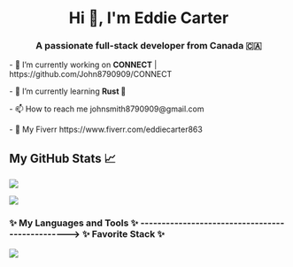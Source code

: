 

<h1 align="center">Hi 👋, I'm Eddie Carter </h1>
<h3 align="center">A passionate full-stack developer from Canada 🇨🇦</h3>


<p> - 🔭 I’m currently working on <b>CONNECT</b>  | https://github.com/John8790909/CONNECT </p> 

 <p> - 🌱 I’m currently learning <b>Rust 🦀</b> </p>
<p> - 📫 How to reach me johnsmith8790909@gmail.com </p>

<p> - 🤝 My Fiverr https://www.fiverr.com/eddiecarter863 </p>

## My GitHub Stats 📈
![](https://komarev.com/ghpvc/?username=John8790909)


<p align="left">
    <img src="https://github-readme-stats.vercel.app/api?username=John8790909&count_private=true&show_icons=true&theme=tokyonight" />
</p>


<div>
<p align="left">
<h3 align="left">✨ My Languages and Tools ✨  ------------------------------------------------>  ✨ Favorite Stack ✨</h3>
    <p><img src="https://skillicons.dev/icons?i=nextjs,redis,postgresql,rocket,mongodb,firebase,bevy,docker,kubernetes,mmo,mmo,postgresql,rocket,rust,nextjs,go,rust,typescript,javascript,python,graphql&perline=15" /> </p>
</p>
</div>
